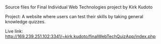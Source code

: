 Source files for Final Individual Web Technologies project by Kirk Kudoto

Project: A website where users can test their skills by taking general knowledge quizzes.

Live link: http://169.239.251.102:3341/~kirk.kudoto/finalWebTechQuizApp/index.php
